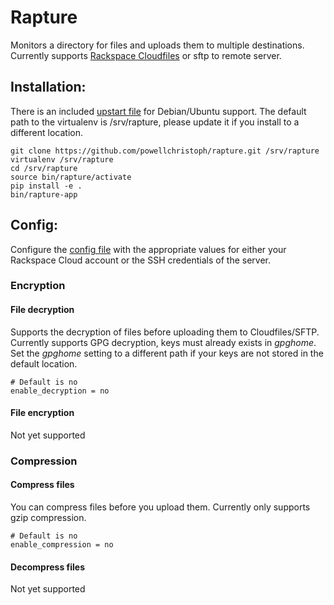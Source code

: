 # Rapture

Monitors a directory for files and uploads them to multiple destinations. Currently supports [Rackspace Cloudfiles](http://www.rackspace.com/cloud/files) or sftp to remote server.

## Installation:
There is an included [upstart file](https://github.com/powellchristoph/rapture/blob/master/etc/upstart/rapture.conf) for Debian/Ubuntu support. The default path to the virtualenv is /srv/rapture, please update it if you install to a different location.
```
git clone https://github.com/powellchristoph/rapture.git /srv/rapture
virtualenv /srv/rapture
cd /srv/rapture
source bin/rapture/activate
pip install -e .
bin/rapture-app
```

## Config:
Configure the [config file](https://github.com/powellchristoph/rapture/blob/master/etc/rapture.conf) with the appropriate values for either your Rackspace Cloud account or the SSH credentials of the server.

### Encryption
#### File decryption
Supports the decryption of files before uploading them to Cloudfiles/SFTP. Currently supports GPG decryption, keys must already exists in *gpghome*. Set the *gpghome* setting to a different path if your keys are not stored in the default location. 
```
# Default is no
enable_decryption = no
```

#### File encryption
Not yet supported

### Compression
#### Compress files
You can compress files before you upload them. Currently only supports gzip compression.
```
# Default is no
enable_compression = no
```

#### Decompress files
Not yet supported
